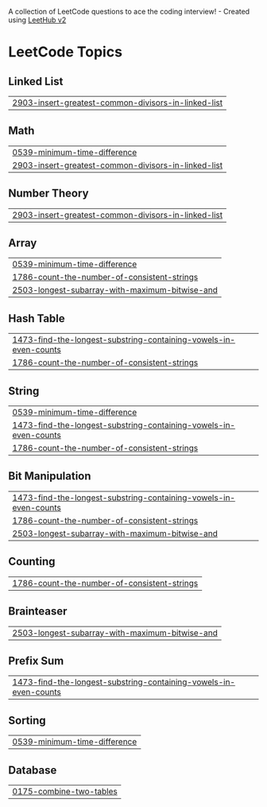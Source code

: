 A collection of LeetCode questions to ace the coding interview! - Created using [LeetHub v2](https://github.com/arunbhardwaj/LeetHub-2.0)
<!---LeetCode Topics Start-->
# LeetCode Topics
## Linked List
|  |
| ------- |
| [2903-insert-greatest-common-divisors-in-linked-list](https://github.com/tongnamuu/LeetCode/tree/master/2903-insert-greatest-common-divisors-in-linked-list) |
## Math
|  |
| ------- |
| [0539-minimum-time-difference](https://github.com/tongnamuu/LeetCode/tree/master/0539-minimum-time-difference) |
| [2903-insert-greatest-common-divisors-in-linked-list](https://github.com/tongnamuu/LeetCode/tree/master/2903-insert-greatest-common-divisors-in-linked-list) |
## Number Theory
|  |
| ------- |
| [2903-insert-greatest-common-divisors-in-linked-list](https://github.com/tongnamuu/LeetCode/tree/master/2903-insert-greatest-common-divisors-in-linked-list) |
## Array
|  |
| ------- |
| [0539-minimum-time-difference](https://github.com/tongnamuu/LeetCode/tree/master/0539-minimum-time-difference) |
| [1786-count-the-number-of-consistent-strings](https://github.com/tongnamuu/LeetCode/tree/master/1786-count-the-number-of-consistent-strings) |
| [2503-longest-subarray-with-maximum-bitwise-and](https://github.com/tongnamuu/LeetCode/tree/master/2503-longest-subarray-with-maximum-bitwise-and) |
## Hash Table
|  |
| ------- |
| [1473-find-the-longest-substring-containing-vowels-in-even-counts](https://github.com/tongnamuu/LeetCode/tree/master/1473-find-the-longest-substring-containing-vowels-in-even-counts) |
| [1786-count-the-number-of-consistent-strings](https://github.com/tongnamuu/LeetCode/tree/master/1786-count-the-number-of-consistent-strings) |
## String
|  |
| ------- |
| [0539-minimum-time-difference](https://github.com/tongnamuu/LeetCode/tree/master/0539-minimum-time-difference) |
| [1473-find-the-longest-substring-containing-vowels-in-even-counts](https://github.com/tongnamuu/LeetCode/tree/master/1473-find-the-longest-substring-containing-vowels-in-even-counts) |
| [1786-count-the-number-of-consistent-strings](https://github.com/tongnamuu/LeetCode/tree/master/1786-count-the-number-of-consistent-strings) |
## Bit Manipulation
|  |
| ------- |
| [1473-find-the-longest-substring-containing-vowels-in-even-counts](https://github.com/tongnamuu/LeetCode/tree/master/1473-find-the-longest-substring-containing-vowels-in-even-counts) |
| [1786-count-the-number-of-consistent-strings](https://github.com/tongnamuu/LeetCode/tree/master/1786-count-the-number-of-consistent-strings) |
| [2503-longest-subarray-with-maximum-bitwise-and](https://github.com/tongnamuu/LeetCode/tree/master/2503-longest-subarray-with-maximum-bitwise-and) |
## Counting
|  |
| ------- |
| [1786-count-the-number-of-consistent-strings](https://github.com/tongnamuu/LeetCode/tree/master/1786-count-the-number-of-consistent-strings) |
## Brainteaser
|  |
| ------- |
| [2503-longest-subarray-with-maximum-bitwise-and](https://github.com/tongnamuu/LeetCode/tree/master/2503-longest-subarray-with-maximum-bitwise-and) |
## Prefix Sum
|  |
| ------- |
| [1473-find-the-longest-substring-containing-vowels-in-even-counts](https://github.com/tongnamuu/LeetCode/tree/master/1473-find-the-longest-substring-containing-vowels-in-even-counts) |
## Sorting
|  |
| ------- |
| [0539-minimum-time-difference](https://github.com/tongnamuu/LeetCode/tree/master/0539-minimum-time-difference) |
## Database
|  |
| ------- |
| [0175-combine-two-tables](https://github.com/tongnamuu/LeetCode/tree/master/0175-combine-two-tables) |
<!---LeetCode Topics End-->